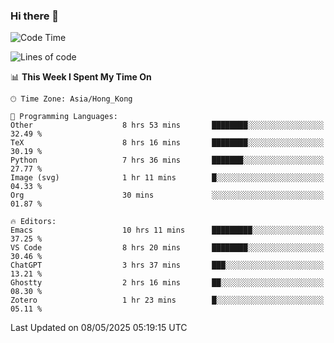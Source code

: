 ### Hi there 👋

<!--
**nicehiro/nicehiro** is a ✨ _special_ ✨ repository because its `README.md` (this file) appears on your GitHub profile.

Here are some ideas to get you started:

- 🔭 I’m currently working on ...
- 🌱 I’m currently learning ...
- 👯 I’m looking to collaborate on ...
- 🤔 I’m looking for help with ...
- 💬 Ask me about ...
- 📫 How to reach me: ...
- 😄 Pronouns: ...
- ⚡ Fun fact: ...
-->

<!--START_SECTION:waka-->
![Code Time](http://img.shields.io/badge/Code%20Time-630%20hrs%2055%20mins-blue)

![Lines of code](https://img.shields.io/badge/From%20Hello%20World%20I%27ve%20Written-1.7%20million%20lines%20of%20code-blue)

📊 **This Week I Spent My Time On** 

```text
🕑︎ Time Zone: Asia/Hong_Kong

💬 Programming Languages: 
Other                    8 hrs 53 mins       ████████░░░░░░░░░░░░░░░░░   32.49 % 
TeX                      8 hrs 16 mins       ████████░░░░░░░░░░░░░░░░░   30.19 % 
Python                   7 hrs 36 mins       ███████░░░░░░░░░░░░░░░░░░   27.77 % 
Image (svg)              1 hr 11 mins        █░░░░░░░░░░░░░░░░░░░░░░░░   04.33 % 
Org                      30 mins             ░░░░░░░░░░░░░░░░░░░░░░░░░   01.87 % 

🔥 Editors: 
Emacs                    10 hrs 11 mins      █████████░░░░░░░░░░░░░░░░   37.25 % 
VS Code                  8 hrs 20 mins       ████████░░░░░░░░░░░░░░░░░   30.46 % 
ChatGPT                  3 hrs 37 mins       ███░░░░░░░░░░░░░░░░░░░░░░   13.21 % 
Ghostty                  2 hrs 16 mins       ██░░░░░░░░░░░░░░░░░░░░░░░   08.30 % 
Zotero                   1 hr 23 mins        █░░░░░░░░░░░░░░░░░░░░░░░░   05.11 % 
```


 Last Updated on 08/05/2025 05:19:15 UTC
<!--END_SECTION:waka-->
